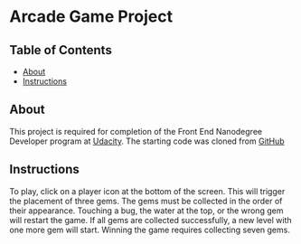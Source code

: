 # Arcade Game Project

## Table of Contents

* [About](#about)
* [Instructions](#instructions)

## About

This project is required for completion of the Front End Nanodegree Developer program
at [Udacity](udacity.com). The starting code was cloned from [GitHub](https://github.com/udacity/frontend-nanodegree-arcade-game.git)

## Instructions

To play, click on a player icon at the bottom of the screen. This will trigger the
placement of three gems. The gems must be collected in the order of their
appearance. Touching a bug, the water at the top, or the wrong gem will restart
the game. If all gems are collected successfully, a new level with one more gem will
start. Winning the game requires collecting seven gems.
